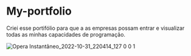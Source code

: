 # My-portfolio
Criei esse portifólio para que a as empresas possam entrar e visualizar todas as minhas capacidades de programação.


![Opera Instantâneo_2022-10-31_220414_127 0 0 1](https://user-images.githubusercontent.com/83413866/199136689-796d0c3f-4dfd-43c5-9545-68d1384c22cf.png)
